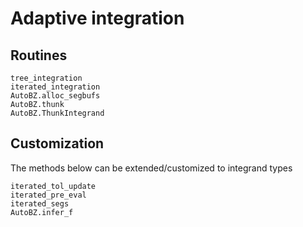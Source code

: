 # Adaptive integration

## Routines

```@docs
tree_integration
iterated_integration
AutoBZ.alloc_segbufs
AutoBZ.thunk
AutoBZ.ThunkIntegrand
```

## Customization

The methods below can be extended/customized to integrand types

```@docs
iterated_tol_update
iterated_pre_eval
iterated_segs
AutoBZ.infer_f
```